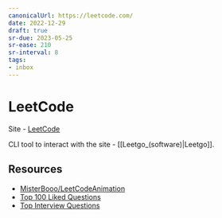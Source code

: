 ```yaml
---
canonicalUrl: https://leetcode.com/
date: 2022-12-29
draft: true
sr-due: 2023-05-25
sr-ease: 210
sr-interval: 8
tags:
- inbox
---
```


# LeetCode

Site - [LeetCode](https://leetcode.com/)

CLI tool to interact with the site - [[Leetgo_(software)|Leetgo]].

## Resources

- [MisterBooo/LeetCodeAnimation](https://github.com/MisterBooo/LeetCodeAnimation)
- [Top 100 Liked Questions](https://leetcode.com/problemset/all/?listId=79h8rn6&page=1)
- [Top Interview Questions](https://leetcode.com/problemset/all/?page=1&listId=wpwgkgt)